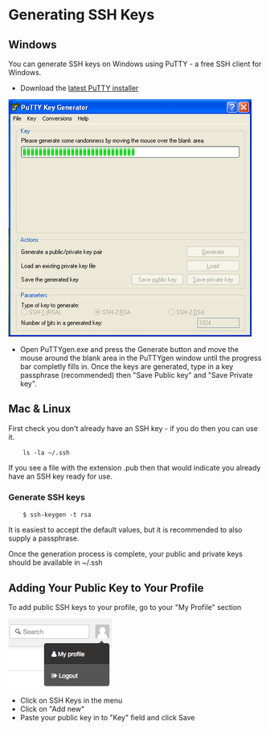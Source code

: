 # Generating SSH Keys

## Windows
You can generate SSH keys on Windows using PuTTY - a free SSH client for Windows.

* Download the [latest PuTTY installer](http://www.chiark.greenend.org.uk/~sgtatham/putty/download.html)

![PuTTY SSH KeyGen](_images/gitlab-putty-keygen.png)

* Open PuTTYgen.exe and press the Generate button and move the mouse around the blank area in the PuTTYgen window until the progress bar completly fills in. Once the keys are generated, type in a key passphrase (recommended) then "Save Public key" and "Save Private key".

## Mac & Linux
First check you don't already have an SSH key - if you do then you can use it.

        ls -la ~/.ssh

If you see a file with the extension .pub then that would indicate you already have an SSH key ready for use.

### Generate SSH keys

        $ ssh-keygen -t rsa

It is easiest to accept the default values, but it is recommended to also supply a passphrase.

Once the generation process is complete, your public and private keys should be available in ~/.ssh

## Adding Your Public Key to Your Profile

To add public SSH keys to your profile, go to your "My Profile" section

![Gitlab My Profile](_images/gitlab-myprofile.png)

* Click on SSH Keys in the menu
* Click on "Add new"
* Paste your public key in to "Key" field and click Save

